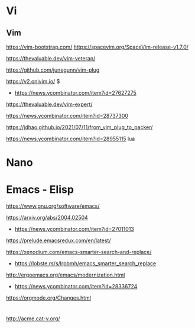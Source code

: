 # Vi
## Vim
https://vim-bootstrap.com/
https://spacevim.org/SpaceVim-release-v1.7.0/

https://thevaluable.dev/vim-veteran/

https://github.com/junegunn/vim-plug

https://v2.onivim.io/ $
* https://news.ycombinator.com/item?id=27627275

https://thevaluable.dev/vim-expert/

https://news.ycombinator.com/item?id=28737300

https://jdhao.github.io/2021/07/11/from_vim_plug_to_packer/

https://news.ycombinator.com/item?id=28955115 lua

# Nano


# Emacs - Elisp
https://www.gnu.org/software/emacs/

https://arxiv.org/abs/2004.02504
* https://news.ycombinator.com/item?id=27011013

https://prelude.emacsredux.com/en/latest/

https://xenodium.com/emacs-smarter-search-and-replace/
* https://lobste.rs/s/lrpbmh/emacs_smarter_search_replace

http://ergoemacs.org/emacs/modernization.html
* https://news.ycombinator.com/item?id=28336724

https://orgmode.org/Changes.html

#
http://acme.cat-v.org/


